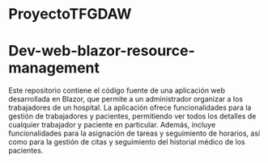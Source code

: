 # ProyectoTFGDAW
# Dev-web-blazor-resource-management

Este repositorio contiene el código fuente de una aplicación web desarrollada en Blazor, que permite a un administrador organizar a los trabajadores de un hospital. La aplicación ofrece funcionalidades para la gestión de trabajadores y pacientes, permitiendo ver todos los detalles de cualquier trabajador y paciente en particular. Además, incluye funcionalidades para la asignación de tareas y seguimiento de horarios, así como para la gestión de citas y seguimiento del historial médico de los pacientes.
